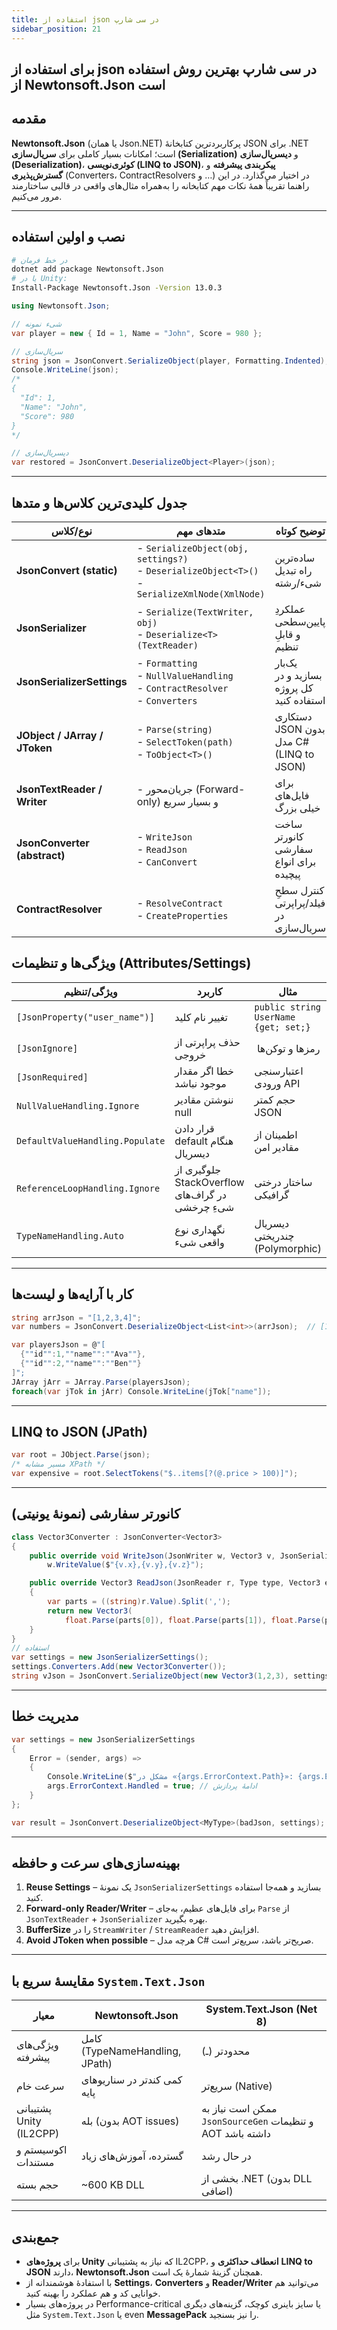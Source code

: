 ```yaml
---
title: استفاده از json در سی شارپ
sidebar_position: 21
---
```


## برای استفاده از json در سی شارپ بهترین روش استفاده از Newtonsoft.Json است

## مقدمه

**Newtonsoft.Json**‎ (یا همان Json.NET) پرکاربردترین کتابخانهٔ ‎‎JSON‎‎ برای ‎‎.NET‎‎ است؛ امکانات بسیار کاملی برای **سریال‌سازی (Serialization)** و **دیسریال‌سازی (Deserialization)**، **کوئری‌نویسی (LINQ to JSON)**، **پیکربندی پیشرفته** و **گسترش‌پذیری** (Converters، ContractResolvers و …) در اختیار می‌گذارد. در این راهنما تقریباً همهٔ نکات مهم کتابخانه را به‌همراه مثال‌های واقعی در قالبی ساختارمند مرور می‌کنیم.

---

## نصب و اولین استفاده

```bash
# در خط فرمان
dotnet add package Newtonsoft.Json
# یا در Unity:
Install-Package Newtonsoft.Json -Version 13.0.3
```

```csharp
using Newtonsoft.Json;

// شیء نمونه
var player = new { Id = 1, Name = "John", Score = 980 };

// سریال‌سازی
string json = JsonConvert.SerializeObject(player, Formatting.Indented);
Console.WriteLine(json);
/*
{
  "Id": 1,
  "Name": "John",
  "Score": 980
}
*/

// دیسریال‌سازی
var restored = JsonConvert.DeserializeObject<Player>(json);
```

---

## جدول کلیدی‌ترین کلاس‌ها و متدها

| نوع/کلاس                      | متدهای مهم                                                                                           | توضیح کوتاه                                 | مثال ساده                                                   |
| ----------------------------- | ---------------------------------------------------------------------------------------------------- | ------------------------------------------- | ----------------------------------------------------------- |
| **JsonConvert (static)**      | - `SerializeObject(obj, settings?)`<br/>- `DeserializeObject<T>()`<br/>- `SerializeXmlNode(XmlNode)` | ساده‌ترین راه تبدیل شیء/رشته                | `JsonConvert.SerializeObject(list)`                         |
| **JsonSerializer**            | - `Serialize(TextWriter, obj)`<br/>- `Deserialize<T>(TextReader)`                                    | ‌عملکردِ پایین‌سطحی و قابلِ تنظیم           | استفاده با `JsonTextWriter`                                 |
| **JsonSerializerSettings**    | - `Formatting`<br/>- `NullValueHandling`<br/>- `ContractResolver`<br/>- `Converters`                 | یک‌بار بسازید و در کل پروژه استفاده کنید    | `new JsonSerializerSettings { NullValueHandling = Ignore }` |
| **JObject / JArray / JToken** | - `Parse(string)`<br/>- `SelectToken(path)`<br/>- `ToObject<T>()`                                    | دستکاری ‎‎JSON‎‎ بدون مدل C# (LINQ to JSON) | `JObject.Parse(json)["name"]`                               |
| **JsonTextReader / Writer**   | - جریان‌محور (Forward-only) و بسیار سریع                                                             | برای فایل‌های خیلی بزرگ                     | `using var r = new JsonTextReader(sr)`                      |
| **JsonConverter (abstract)**  | - `WriteJson`<br/>- `ReadJson`<br/>- `CanConvert`                                                    | ساخت کانورتر سفارشی برای انواع پیچیده       | تبدیل ‎`Vector3`‎ یونیتی                                    |
| **ContractResolver**          | - `ResolveContract`<br/>- `CreateProperties`                                                         | کنترل سطحِ فیلد/پراپرتی در سریال‌سازی       | Mask کردن فیلدهای حساس                                      |

## ویژگی‌ها و تنظیمات (Attributes/Settings)

| ویژگی/تنظیم                     | کاربرد                                          | مثال                                 |
| ------------------------------- | ----------------------------------------------- | ------------------------------------ |
| `[JsonProperty("user_name")]`   | تغییر نام کلید                                  | `public string UserName {get; set;}` |
| `[JsonIgnore]`                  | حذف پراپرتی از خروجی                            | ‌ رمزها و توکن‌ها                    |
| `[JsonRequired]`                | خطا اگر مقدار موجود نباشد                       | اعتبارسنجی ورودی API                 |
| `NullValueHandling.Ignore`      | ننوشتن مقادیر null                              | حجم کمتر JSON                        |
| `DefaultValueHandling.Populate` | قرار دادن default هنگام دیسریال                 | اطمینان از مقادیر امن                |
| `ReferenceLoopHandling.Ignore`  | جلوگیری از StackOverflow در گراف‌های شیءِ چرخشی | ساختار درختی گرافیکی                 |
| `TypeNameHandling.Auto`         | نگهداری نوع واقعی شیء                           | دیسریال چندریختی (Polymorphic)       |

---

## کار با آرایه‌ها و لیست‌ها

```csharp
string arrJson = "[1,2,3,4]";
var numbers = JsonConvert.DeserializeObject<List<int>>(arrJson);  // [1,2,3,4]

var playersJson = @"[
  {""id"":1,""name"":""Ava""},
  {""id"":2,""name"":""Ben""}
]";
JArray jArr = JArray.Parse(playersJson);
foreach(var jTok in jArr) Console.WriteLine(jTok["name"]);
```

---

## LINQ to JSON (JPath)

```csharp
var root = JObject.Parse(json);
/* مسیر مشابه XPath */
var expensive = root.SelectTokens("$..items[?(@.price > 100)]");
```

---

## کانورتر سفارشی (نمونهٔ یونیتی)

```csharp
class Vector3Converter : JsonConverter<Vector3>
{
    public override void WriteJson(JsonWriter w, Vector3 v, JsonSerializer s) =>
        w.WriteValue($"{v.x},{v.y},{v.z}");

    public override Vector3 ReadJson(JsonReader r, Type type, Vector3 existing, bool has, JsonSerializer s)
    {
        var parts = ((string)r.Value).Split(',');
        return new Vector3(
            float.Parse(parts[0]), float.Parse(parts[1]), float.Parse(parts[2]));
    }
}
// استفاده
var settings = new JsonSerializerSettings();
settings.Converters.Add(new Vector3Converter());
string vJson = JsonConvert.SerializeObject(new Vector3(1,2,3), settings); // "1,2,3"
```

---

## مدیریت خطا

```csharp
var settings = new JsonSerializerSettings
{
    Error = (sender, args) =>
    {
        Console.WriteLine($"مشکل در «{args.ErrorContext.Path}»: {args.ErrorContext.Error.Message}");
        args.ErrorContext.Handled = true; // ادامهٔ پردازش
    }
};

var result = JsonConvert.DeserializeObject<MyType>(badJson, settings);
```

---

## بهینه‌سازی‌های سرعت و حافظه

1. **Reuse Settings** – یک نمونهٔ `JsonSerializerSettings` بسازید و همه‌جا استفاده کنید.
2. **Forward-only Reader/Writer** – برای فایل‌های عظیم، به‌جای `Parse` از `JsonTextReader` + `JsonSerializer` بهره بگیرید.
3. **BufferSize** را در `StreamWriter` / `StreamReader` افزایش دهید.
4. **Avoid JToken when possible** – هرچه مدل C# صریح‌تر باشد، سریع‌تر است.

---

## مقایسهٔ سریع با ‎`System.Text.Json`‎

| معیار                     | Newtonsoft.Json                | System.Text.Json (Net 8)                                  |
| ------------------------- | ------------------------------ | --------------------------------------------------------- |
| ویژگی‌های پیشرفته         | کامل (TypeNameHandling, JPath) | محدودتر (ـ)                                               |
| سرعت خام                  | کمی کندتر در سناریوهای پایه    | سریع‌تر (Native)                                          |
| پشتیبانی Unity ‎(IL2CPP)‎ | بله (بدون AOT issues)          | ممکن است نیاز به `JsonSourceGen` و تنظیمات AOT داشته باشد |
| اکوسیستم و مستندات        | گسترده، آموزش‌های زیاد         | در حال رشد                                                |
| حجم بسته                  | \~600 KB DLL                   | بخشی از ‎.NET‎ (بدون DLL اضافی)                           |

---

## جمع‌بندی

-   برای **پروژه‌های Unity** که نیاز به پشتیبانی ‎IL2CPP‎، **انعطاف حداکثری** و **LINQ to JSON** دارند، **Newtonsoft.Json** همچنان گزینهٔ شمارهٔ یک است.
-   با استفادهٔ هوشمندانه از **Settings**، **Converters** و **Reader/Writer** می‌توانید هم خوانایی کد و هم عملکرد را بهینه کنید.
-   در پروژه‌های بسیار Performance-critical یا سایز باینری کوچک، گزینه‌های دیگری مثل ‎`System.Text.Json`‎ یا even **MessagePack** را نیز بسنجید.
